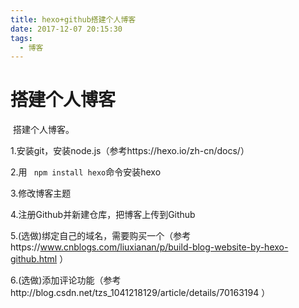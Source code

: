 ```yaml
---
title: hexo+github搭建个人博客
date: 2017-12-07 20:15:30
tags:
  - 博客
---
```



# 搭建个人博客
​	搭建个人博客。

<!-- more -->
1.安装git，安装node.js（参考https://hexo.io/zh-cn/docs/）

2.用 ` npm install hexo`命令安装hexo

3.修改博客主题

4.注册Github并新建仓库，把博客上传到Github

5.(选做)绑定自己的域名，需要购买一个（参考https://www.cnblogs.com/liuxianan/p/build-blog-website-by-hexo-github.html ）

6.(选做)添加评论功能（参考http://blog.csdn.net/tzs_1041218129/article/details/70163194 ）
